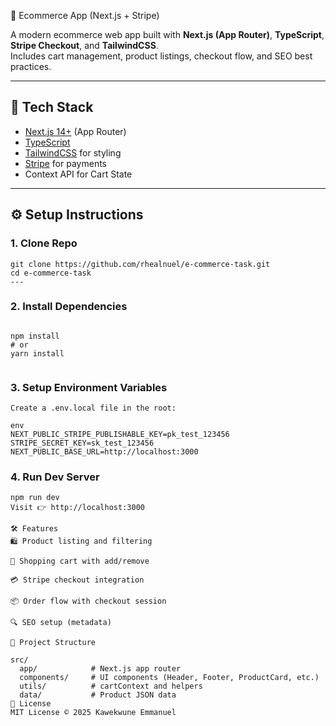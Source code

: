  🛒 Ecommerce App (Next.js + Stripe)

A modern ecommerce web app built with **Next.js (App Router)**, **TypeScript**, **Stripe Checkout**, and **TailwindCSS**.  
Includes cart management, product listings, checkout flow, and SEO best practices.

---

## 🚀 Tech Stack
- [Next.js 14+](https://nextjs.org/) (App Router)
- [TypeScript](https://www.typescriptlang.org/)
- [TailwindCSS](https://tailwindcss.com/) for styling
- [Stripe](https://stripe.com/) for payments
- Context API for Cart State

---

## ⚙️ Setup Instructions

### 1. Clone Repo
```
git clone https://github.com/rhealnuel/e-commerce-task.git
cd e-commerce-task
---
```


### 2. Install Dependencies
```

npm install
# or
yarn install


```
### 3. Setup Environment Variables
```
Create a .env.local file in the root:

env
NEXT_PUBLIC_STRIPE_PUBLISHABLE_KEY=pk_test_123456
STRIPE_SECRET_KEY=sk_test_123456
NEXT_PUBLIC_BASE_URL=http://localhost:3000

```

### 4. Run Dev Server
```
npm run dev
Visit 👉 http://localhost:3000

🛠 Features
🛍 Product listing and filtering

🛒 Shopping cart with add/remove

💳 Stripe checkout integration

📦 Order flow with checkout session

🔍 SEO setup (metadata)

📂 Project Structure

src/
  app/            # Next.js app router
  components/     # UI components (Header, Footer, ProductCard, etc.)
  utils/          # cartContext and helpers
  data/           # Product JSON data
📜 License
MIT License © 2025 Kawekwune Emmanuel
```
